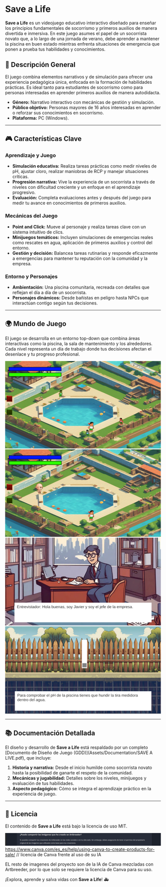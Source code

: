 # Save a Life

**Save a Life** es un videojuego educativo interactivo diseñado para enseñar los principios fundamentales de socorrismo y primeros auxilios de manera divertida e inmersiva. En este juego asumes el papel de un socorrista novato que, a lo largo de una jornada de verano, debe aprender a mantener la piscina en buen estado mientras enfrenta situaciones de emergencia que ponen a prueba tus habilidades y conocimientos.

## 📖 Descripción General

El juego combina elementos narrativos y de simulación para ofrecer una experiencia pedagógica única, enfocada en la formación de habilidades prácticas. Es ideal tanto para estudiantes de socorrismo como para personas interesadas en aprender primeros auxilios de manera autodidacta.

- **Género:** Narrativo interactivo con mecánicas de gestión y simulación.
- **Público objetivo:** Personas mayores de 16 años interesadas en aprender o reforzar sus conocimientos en socorrismo.
- **Plataforma:** PC (Windows).

---

## 🎮 Características Clave

### Aprendizaje y Juego
- **Simulación educativa:** Realiza tareas prácticas como medir niveles de pH, ajustar cloro, realizar maniobras de RCP y manejar situaciones críticas.
- **Progresión narrativa:** Vive la experiencia de un socorrista a través de niveles con dificultad creciente y un enfoque en el aprendizaje progresivo.
- **Evaluación:** Completa evaluaciones antes y después del juego para medir tu avance en conocimientos de primeros auxilios.

### Mecánicas del Juego
- **Point and Click:** Mueve al personaje y realiza tareas clave con un sistema intuitivo de clics.
- **Minijuegos temáticos:** Incluyen simulaciones de emergencias reales como rescates en agua, aplicación de primeros auxilios y control del entorno.
- **Gestión y decisión:** Balancea tareas rutinarias y responde eficazmente a emergencias para mantener tu reputación con la comunidad y la empresa.

### Entorno y Personajes
- **Ambientación:** Una piscina comunitaria, recreada con detalles que reflejan el día a día de un socorrista.
- **Personajes dinámicos:** Desde bañistas en peligro hasta NPCs que interactúan contigo según tus decisiones.

---

## 🌍 Mundo de Juego

El juego se desarrolla en un entorno top-down que combina áreas interactivas como la piscina, la sala de mantenimiento y los alrededores. Cada nivel representa un día de trabajo donde tus decisiones afectan el desenlace y tu progreso profesional.

![Captura del juego](Assets/Documentation/imagen1.png)
![Captura del juego](Assets/Documentation/imagen2.png)
![Captura del juego](Assets/Documentation/imagen3.png)
![Captura del juego](Assets/Documentation/imagen4.png)

---

## 📚 Documentación Detallada

El diseño y desarrollo de **Save a Life** está respaldado por un completo [Documento de Diseño de Juego (GDD)](Assets/Documentation/SAVE A LIVE.pdf), que incluye:

1. **Historia y narrativa:** Desde el inicio humilde como socorrista novato hasta la posibilidad de ganarte el respeto de la comunidad.
2. **Mecánicas y jugabilidad:** Detalles sobre los niveles, minijuegos y evaluación de tus habilidades.
3. **Aspecto pedagógico:** Cómo se integra el aprendizaje práctico en la experiencia de juego.

---

## 📜 Licencia

El contenido de **Save a Life** está bajo la licencia de uso MIT.

![alt text](LicenciaArtbreeder.png)
https://www.canva.com/es_es/help/using-canva-to-create-products-for-sale/ // licencia de Canva frente al uso de su IA

EL resto de imagenes del proyecto son de la IA de Canva mezcladas con Artbreeder, por lo que solo se requiere la licencia de Canva para su uso.

¡Explora, aprende y salva vidas con **Save a Life**! 🚑
